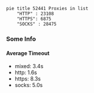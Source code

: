 
```mermaid
pie title 52441 Proxies in list
    "HTTP" : 23108
    "HTTPS": 6875
    "SOCKS" : 28475
```

### Some Info
#### Average Timeout

- mixed: 3.4s
- http: 1.6s
- https: 8.3s
- socks: 5.0s